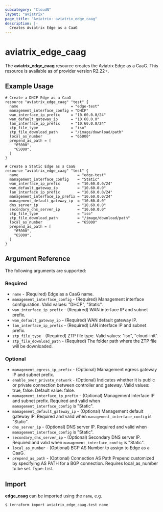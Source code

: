 ```yaml
---
subcategory: "CloudN"
layout: "aviatrix"
page_title: "Aviatrix: aviatrix_edge_caag"
description: |-
  Creates Aviatrix Edge as a CaaG
---
```


# aviatrix_edge_caag

The **aviatrix_edge_caag** resource creates the Aviatrix Edge as a CaaG. This resource is available as of provider version R2.22+.

## Example Usage

```hcl
# Create a DHCP Edge as a CaaG
resource "aviatrix_edge_caag" "test" {
  name                        = "edge-test"
  management_interface_config = "DHCP"
  wan_interface_ip_prefix     = "10.60.0.0/24"
  wan_default_gateway_ip      = "10.60.0.0"
  lan_interface_ip_prefix     = "10.60.0.0/24"
  ztp_file_type               = "iso"
  ztp_file_download_path      = "/image/download/path"
  local_as_number             = "65000"
  prepend_as_path = [
    "65000",
    "65000",
  ]
}
```
```hcl
# Create a Static Edge as a CaaG
resource "aviatrix_edge_caag" "test" {
  name                           = "edge-test"
  management_interface_config    = "Static"
  wan_interface_ip_prefix        = "10.60.0.0/24"
  wan_default_gateway_ip         = "10.60.0.0"
  lan_interface_ip_prefix        = "10.60.0.0/24"
  management_interface_ip_prefix = "10.60.0.0/24"
  management_default_gateway_ip  = "10.60.0.0"
  dns_server_ip                  = "10.60.0.0"
  secondary_dns_server_ip        = "10.60.0.0"
  ztp_file_type                  = "iso"
  ztp_file_download_path         = "/image/download/path"
  local_as_number                = "65000"
  prepend_as_path = [
    "65000",
    "65000",
  ]
}
```

## Argument Reference

The following arguments are supported:

### Required
* `name` - (Required) Edge as a CaaG name.
* `management_interface_config` - (Required) Management interface configuration. Valid values: "DHCP", "Static".
* `wan_interface_ip_prefix` - (Required) WAN interface IP and subnet prefix.
* `wan_default_gateway_ip` - (Required) WAN default gateway IP.
* `lan_interface_ip_prefix` - (Required) LAN interface IP and subnet prefix.
* `ztp_file_type` - (Required) ZTP file type. Valid values: "iso", "cloud-init".
* `ztp_file_download_path` - (Required) The folder path where the ZTP file will be downloaded.

### Optional
* `management_egress_ip_prefix` - (Optional) Management egress gateway IP and subnet prefix.
* `enable_over_private_network` - (Optional) Indicates whether it is public or private connection between controller and gateway. Valid values: true, false. Default value: false.
* `management_interface_ip_prefix` - (Optional) Management interface IP and subnet prefix. Required and valid when `management_interface_config` is "Static". 
* `management_default_gateway_ip` - (Optional) Management default gateway IP. Required and valid when `management_interface_config` is "Static".
* `dns_server_ip` - (Optional) DNS server IP. Required and valid when `management_interface_config` is "Static".
* `secondary_dns_server_ip` - (Optional) Secondary DNS server IP. Required and valid when `management_interface_config` is "Static".
* `local_as_number` - (Optional) BGP AS Number to assign to Edge as a CaaG.
* `prepend_as_path` - (Optional) Connection AS Path Prepend customized by specifying AS PATH for a BGP connection. Requires local_as_number to be set. Type: List.

## Import

**edge_caag** can be imported using the `name`, e.g.

```
$ terraform import aviatrix_edge_caag.test name
```
